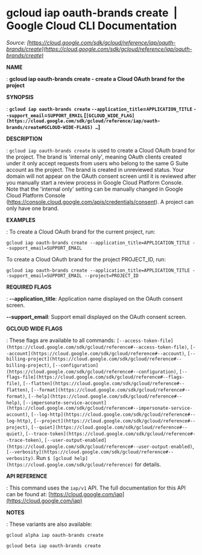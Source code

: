 # gcloud iap oauth-brands create  |  Google Cloud CLI Documentation

*Source: [https://cloud.google.com/sdk/gcloud/reference/iap/oauth-brands/create](https://cloud.google.com/sdk/gcloud/reference/iap/oauth-brands/create)*

**NAME**

: **gcloud iap oauth-brands create - create a Cloud OAuth brand for the project**

**SYNOPSIS**

: **`gcloud iap oauth-brands create` `--application_title`=`APPLICATION_TITLE` `--support_email`=`SUPPORT_EMAIL` [`[GCLOUD_WIDE_FLAG](https://cloud.google.com/sdk/gcloud/reference/iap/oauth-brands/create#GCLOUD-WIDE-FLAGS) …`]**

**DESCRIPTION**

: `gcloud iap oauth-brands create` is used to create a Cloud OAuth
brand for the project. The brand is 'internal only', meaning OAuth clients
created under it only accept requests from users who belong to the same G Suite
account as the project. The brand is created in unreviewed status. Your domain
will not appear on the OAuth consent screen until it is reviewed after you
manually start a review process in Google Cloud Platform Console. Note that the
'internal only' setting can be manually changed in Google Cloud Platform Console
(https://console.cloud.google.com/apis/credentials/consent). A project can only
have one brand.

**EXAMPLES**

: To create a Cloud OAuth brand for the current project, run:

```
gcloud iap oauth-brands create --application_title=APPLICATION_TITLE --support_email=SUPPORT_EMAIL
```

To create a Cloud OAuth brand for the project PROJECT_ID, run:

```
gcloud iap oauth-brands create --application_title=APPLICATION_TITLE --support_email=SUPPORT_EMAIL --project=PROJECT_ID
```

**REQUIRED FLAGS**

: **--application_title**:
Application name displayed on the OAuth consent screen.

**--support_email**:
Support email displayed on the OAuth consent screen.

**GCLOUD WIDE FLAGS**

: These flags are available to all commands: `[--access-token-file](https://cloud.google.com/sdk/gcloud/reference#--access-token-file)`,
`[--account](https://cloud.google.com/sdk/gcloud/reference#--account)`, `[--billing-project](https://cloud.google.com/sdk/gcloud/reference#--billing-project)`,
`[--configuration](https://cloud.google.com/sdk/gcloud/reference#--configuration)`,
`[--flags-file](https://cloud.google.com/sdk/gcloud/reference#--flags-file)`,
`[--flatten](https://cloud.google.com/sdk/gcloud/reference#--flatten)`, `[--format](https://cloud.google.com/sdk/gcloud/reference#--format)`, `[--help](https://cloud.google.com/sdk/gcloud/reference#--help)`, `[--impersonate-service-account](https://cloud.google.com/sdk/gcloud/reference#--impersonate-service-account)`,
`[--log-http](https://cloud.google.com/sdk/gcloud/reference#--log-http)`,
`[--project](https://cloud.google.com/sdk/gcloud/reference#--project)`, `[--quiet](https://cloud.google.com/sdk/gcloud/reference#--quiet)`, `[--trace-token](https://cloud.google.com/sdk/gcloud/reference#--trace-token)`, `[--user-output-enabled](https://cloud.google.com/sdk/gcloud/reference#--user-output-enabled)`,
`[--verbosity](https://cloud.google.com/sdk/gcloud/reference#--verbosity)`.
Run `$ [gcloud help](https://cloud.google.com/sdk/gcloud/reference)` for details.

**API REFERENCE**

: This command uses the `iap/v1` API. The full documentation for this
API can be found at: [https://cloud.google.com/iap](https://cloud.google.com/iap)

**NOTES**

: These variants are also available:

```
gcloud alpha iap oauth-brands create
```

```
gcloud beta iap oauth-brands create
```